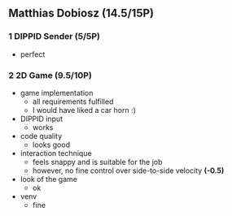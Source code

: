 ## Matthias Dobiosz (14.5/15P)

### 1 DIPPID Sender (5/5P)

 * perfect

### 2 2D Game (9.5/10P)

 * game implementation
   * all requirements fulfilled
   * I would have liked a car horn :)
 * DIPPID input
   * works
 * code quality
   * looks good
 * interaction technique
   * feels snappy and is suitable for the job
   * however, no fine control over side-to-side velocity **(-0.5)**
 * look of the game
   * ok
 * venv
   * fine
